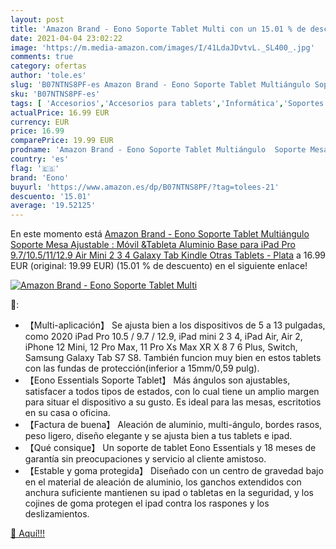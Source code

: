 ```yaml
---
layout: post
title: 'Amazon Brand - Eono Soporte Tablet Multi con un 15.01 % de descuento'
date: 2021-04-04 23:02:22
image: 'https://m.media-amazon.com/images/I/41LdaJDvtvL._SL400_.jpg'
comments: true
category: ofertas
author: 'tole.es'
slug: 'B07NTNS8PF-es Amazon Brand - Eono Soporte Tablet Multiángulo Soporte...'
sku: 'B07NTNS8PF-es'
tags: [ 'Accesorios','Accesorios para tablets','Informática','Soportes para tablets','eono','ipad', ]
actualPrice: 16.99 EUR
currency: EUR
price: 16.99
comparePrice: 19.99 EUR
prodname: 'Amazon Brand - Eono Soporte Tablet Multiángulo  Soporte Mesa Ajustable : Móvil &Tableta Aluminio Base para iPad Pro 9.7/10.5/11/12.9  Air Mini 2 3 4  Galaxy Tab  Kindle  Otras Tablets - Plata'
country: 'es'
flag: '🇪🇸'
brand: 'Eono'
buyurl: 'https://www.amazon.es/dp/B07NTNS8PF/?tag=tolees-21'
descuento: '15.01'
average: '19.52125'
---
```


En este momento está [Amazon Brand - Eono Soporte Tablet Multiángulo  Soporte Mesa Ajustable : Móvil &Tableta Aluminio Base para iPad Pro 9.7/10.5/11/12.9  Air Mini 2 3 4  Galaxy Tab  Kindle  Otras Tablets - Plata](https://www.amazon.es/dp/B07NTNS8PF/?tag=tolees-21) a 16.99 EUR (original: 19.99 EUR) (15.01 %  de descuento) en el siguiente enlace!

[![Amazon Brand - Eono Soporte Tablet Multi](https://m.media-amazon.com/images/I/41LdaJDvtvL._SL400_.jpg)](https://www.amazon.es/dp/B07NTNS8PF/?tag=tolees-21)

🔎:

- 【Multi-aplicación】 Se ajusta bien a los dispositivos de 5 a 13 pulgadas, como 2020 iPad Pro 10.5 / 9.7 / 12.9, iPad mini 2 3 4, iPad Air, Air 2, iPhone 12 Mini, 12 Pro Max, 11 Pro Xs Max XR X 8 7 6 Plus, Switch, Samsung Galaxy Tab S7 S8. También funcion muy bien en estos tablets con las fundas de protección(inferior a 15mm/0,59 pulg).
- 【Eono Essentials Soporte Tablet】 Más ángulos son ajustables, satisfacer a todos tipos de estados, con lo cual tiene un amplio margen para situar el dispositivo a su gusto. Es ideal para las mesas, escritotios en su casa o oficina.
- 【Factura de buena】 Aleación de aluminio, multi-ángulo, bordes rasos, peso ligero, diseño elegante y se ajusta bien a tus tablets e ipad.
- 【Qué consique】 Un soporte de tablet Eono Essentials y 18 meses de garantía sin preocupaciones y servicio al cliente amistoso.
- 【Estable y goma protegida】 Diseñado con un centro de gravedad bajo en el material de aleación de aluminio, los ganchos extendidos con anchura suficiente mantienen su ipad o tabletas en la seguridad, y los cojines de goma protegen el ipad contra los raspones y los deslizamientos.

[🛒 Aquí!!!](https://www.amazon.es/dp/B07NTNS8PF/?tag=tolees-21)
